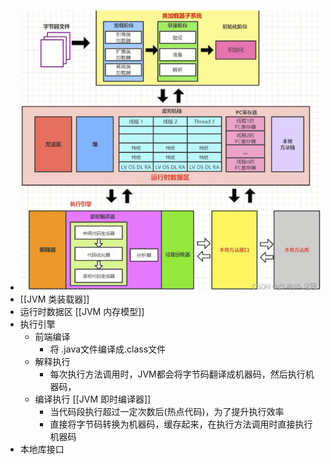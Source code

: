 - ![image.png](../assets/image_1673251688438_0.png)
- [[JVM 类装载器]]
- 运行时数据区 [[JVM 内存模型]]
- 执行引擎
	- 前端编译
		- 将 .java文件编译成.class文件
	- 解释执行
		- 每次执行方法调用时，JVM都会将字节码翻译成机器码，然后执行机器码，
	- 编译执行 [[JVM 即时编译器]]
		- 当代码段执行超过一定次数后(热点代码)，为了提升执行效率
		- 直接将字节码转换为机器码，缓存起来，在执行方法调用时直接执行机器码
- 本地库接口